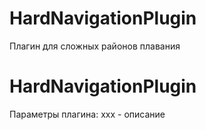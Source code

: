 HardNavigationPlugin
===============

Плагин для сложных районов плавания

HardNavigationPlugin
===============

Параметры плагина:
xxx - описание

